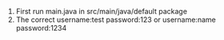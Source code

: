 1. First run main.java in src/main/java/default package2. The correctusername:testpassword:123orusername:namepassword:1234
